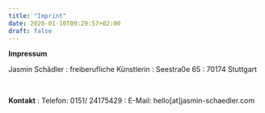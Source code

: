 ```yaml
---
title: "Imprint"
date: 2020-01-10T09:29:57+02:00
draft: false
---
```


**Impressum**
&nbsp;

Jasmin Schädler
:   freiberufliche Künstlerin
:   Seestra0e 65
:   70174 Stuttgart

&nbsp;

**Kontakt**
:   Telefon: 0151/ 24175429 
:   E-Mail: hello[at]jasmin-schaedler.com